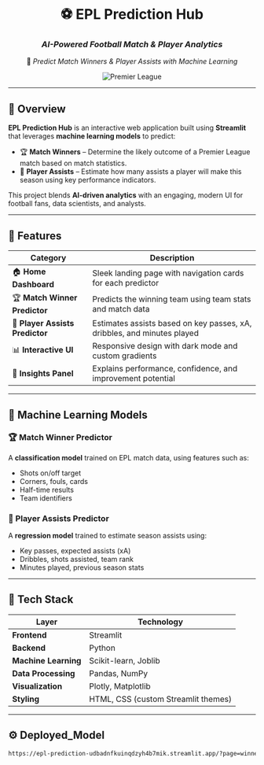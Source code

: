 <div align="center">

# ⚽ **EPL Prediction Hub**
### *AI-Powered Football Match & Player Analytics*

🚀 *Predict Match Winners & Player Assists with Machine Learning*

![Premier League](https://upload.wikimedia.org/wikipedia/en/f/f2/Premier_League_Logo.svg)

</div>

---

## 🧭 Overview

**EPL Prediction Hub** is an interactive web application built using **Streamlit** that leverages **machine learning models** to predict:

- 🏆 **Match Winners** – Determine the likely outcome of a Premier League match based on match statistics.  
- 🎯 **Player Assists** – Estimate how many assists a player will make this season using key performance indicators.

This project blends **AI-driven analytics** with an engaging, modern UI for football fans, data scientists, and analysts.

---

## 🌟 Features

| Category | Description |
|-----------|--------------|
| 🏠 **Home Dashboard** | Sleek landing page with navigation cards for each predictor |
| 🏆 **Match Winner Predictor** | Predicts the winning team using team stats and match data |
| 🎯 **Player Assists Predictor** | Estimates assists based on key passes, xA, dribbles, and minutes played |
| 📊 **Interactive UI** | Responsive design with dark mode and custom gradients |
| 💬 **Insights Panel** | Explains performance, confidence, and improvement potential |

---

## 🧠 Machine Learning Models

### 🏆 Match Winner Predictor
A **classification model** trained on EPL match data, using features such as:
- Shots on/off target  
- Corners, fouls, cards  
- Half-time results  
- Team identifiers  

### 🎯 Player Assists Predictor
A **regression model** trained to estimate season assists using:
- Key passes, expected assists (xA)  
- Dribbles, shots assisted, team rank  
- Minutes played, previous season stats  

---

## 🧩 Tech Stack

| Layer | Technology |
|--------|-------------|
| **Frontend** | Streamlit |
| **Backend** | Python |
| **Machine Learning** | Scikit-learn, Joblib |
| **Data Processing** | Pandas, NumPy |
| **Visualization** | Plotly, Matplotlib |
| **Styling** | HTML, CSS (custom Streamlit themes) |

---

## ⚙️ Deployed_Model
```bash
https://epl-prediction-udbadnfkuinqdzyh4b7mik.streamlit.app/?page=winner
